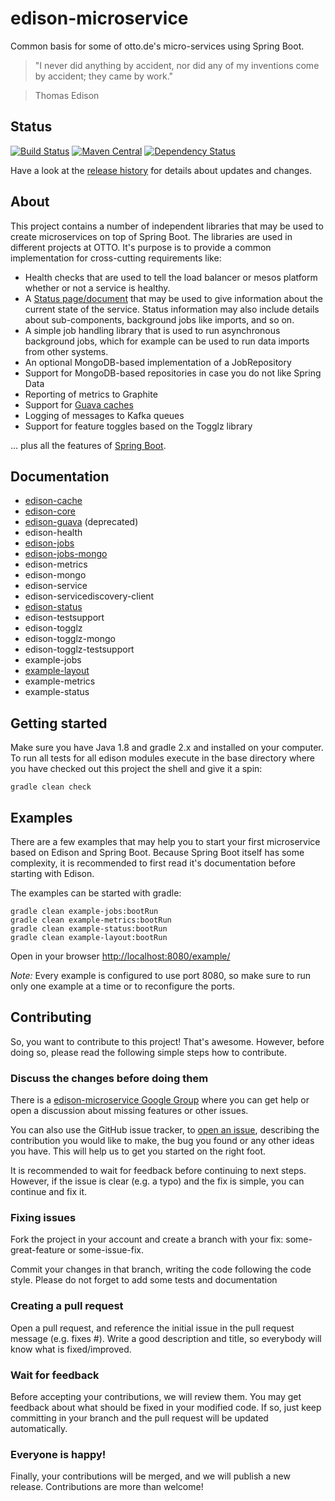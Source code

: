 # edison-microservice

Common basis for some of otto.de's micro-services using Spring Boot.


>"I never did anything by accident, nor did any of my inventions come by accident; they came by work."

>Thomas Edison


## Status

[![Build Status](https://travis-ci.org/otto-de/edison-microservice.svg)](https://travis-ci.org/otto-de/edison-microservice) 
[![Maven Central](https://maven-badges.herokuapp.com/maven-central/de.otto.edison/edison-service/badge.svg)](https://maven-badges.herokuapp.com/maven-central/de.otto.edison/edison-service)
[![Dependency Status](https://www.versioneye.com/user/projects/55ba6f016537620017001905/badge.svg?style=flat)](https://www.versioneye.com/user/projects/55ba6f016537620017001905)

Have a look at the [release history](HISTORY.md) for details about updates and changes.


## About

This project contains a number of independent libraries that may be used to create microservices on top of Spring Boot. The libraries are used in different projects at OTTO. It's purpose is to provide a common implementation for cross-cutting requirements like:

* Health checks that are used to tell the load balancer or mesos platform whether or not a service is healthy.
* A [Status page/document](https://github.com/otto-de/edison-microservice/tree/master/edison-status) that may be used to give information about the current state of the service. Status information may also include details about sub-components, background jobs like imports, and so on.
* A simple job handling library that is used to run asynchronous background jobs, which for example can be used to run data imports from other systems.
* An optional MongoDB-based implementation of a JobRepository
* Support for MongoDB-based repositories in case you do not like Spring Data
* Reporting of metrics to Graphite
* Support for [Guava caches](https://github.com/otto-de/edison-microservice/tree/master/edison-guava)
* Logging of messages to Kafka queues
* Support for feature toggles based on the Togglz library

... plus all the features of [Spring Boot](http://projects.spring.io/spring-boot/).


## Documentation
* [edison-cache](edison-cache/README.md)
* [edison-core](edison-core/README.md)
* [edison-guava](edison-guava/README.md) (deprecated)
* edison-health
* [edison-jobs](edison-jobs/README.md)
* [edison-jobs-mongo](edison-jobs-mongo/README.md)
* edison-metrics
* edison-mongo
* edison-service
* edison-servicediscovery-client
* [edison-status](edison-status/README.md)
* edison-testsupport
* edison-togglz
* edison-togglz-mongo
* edison-togglz-testsupport
* example-jobs
* [example-layout](example-layout/README.md)
* example-metrics
* example-status

## Getting started

Make sure you have Java 1.8 and gradle 2.x and installed on your computer.
To run all tests for all edison modules execute in the base directory
where you have checked out this project the shell and give it a spin:

    gradle clean check


## Examples

There are a few examples that may help you to start your first microservice based
on Edison and Spring Boot. Because Spring Boot itself has some complexity, it is
recommended to first read it's documentation before starting with Edison.

The examples can be started with gradle:

    gradle clean example-jobs:bootRun
    gradle clean example-metrics:bootRun
    gradle clean example-status:bootRun
    gradle clean example-layout:bootRun

Open in your browser [http://localhost:8080/example/](http://localhost:8080/example/)

*Note:* Every example is configured to use port 8080, so make sure to run only one example at a time or to reconfigure
the ports.

## Contributing

So, you want to contribute to this project! That's awesome. However, before doing so, 
please read the following simple steps how to contribute.

### Discuss the changes before doing them

There is a [edison-microservice Google Group](https://groups.google.com/forum/#!forum/edison-microservice) where you 
can get help or open a discussion about missing features or other issues. 

You can also use the GitHub issue tracker, to [open an issue](https://github.com/otto-de/edison-microservice/issues), 
describing the contribution you would like to make, the bug you found or any other ideas you have. 
This will help us to get you started on the right foot.

It is recommended to wait for feedback before continuing to next steps. However, if 
the issue is clear (e.g. a typo) and the fix is simple, you can continue and fix it.

### Fixing issues

Fork the project in your account and create a branch with your fix: some-great-feature or some-issue-fix.

Commit your changes in that branch, writing the code following the code style. Please do not forget to
add some tests and documentation

### Creating a pull request

Open a pull request, and reference the initial issue in the pull request message (e.g. fixes #). 
Write a good description and title, so everybody will know what is fixed/improved.

### Wait for feedback

Before accepting your contributions, we will review them. You may get feedback about what should be 
fixed in your modified code. If so, just keep committing in your branch and the pull request will be 
updated automatically.

### Everyone is happy!

Finally, your contributions will be merged, and we will publish a new release. Contributions are more than welcome!
